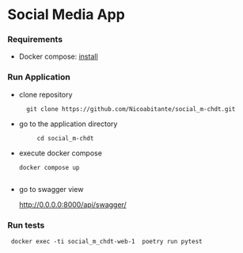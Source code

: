 # Social Media App

### Requirements 
- Docker compose:  [install](https://docs.docker.com/compose/install/)

### Run Application
- clone repository
  ```
    git clone https://github.com/Nicoabitante/social_m-chdt.git
  ```
- go to the application directory
   ```
        cd social_m-chdt
   ```
- execute docker compose
  ```
  docker compose up


- go to swagger view

  http://0.0.0.0:8000/api/swagger/

### Run tests
     docker exec -ti social_m_chdt-web-1  poetry run pytest
